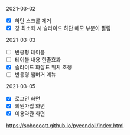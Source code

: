 2021-03-02
- [x] 하단 스크롤 제거
- [x] 창 최소화 시 슬라이드 하단 메모 부분이 짤림

2021-03-03
- [ ] 반응형 테이블
- [ ] 테이블 내용 한줄효과
- [x] 슬라이드 화살표 위치 조정
- [ ] 반응형 햄버거 메뉴

2021-03-05
- [x] 로그인 화면
- [x] 회원가입 화면
- [x] 이용약관 화면

https://soheeoott.github.io/pyeondoli/index.html